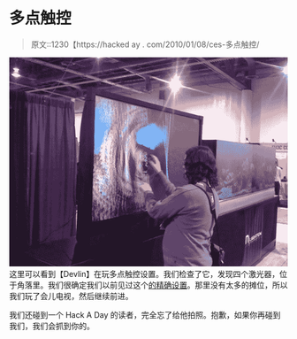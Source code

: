 # 多点触控

> 原文::1230【https://hacked ay . com/2010/01/08/ces-多点触控/

![](img/ad0f8778a670621d60f3802fbfb1c1a0.png)
这里可以看到【Devlin】在玩多点触控设置。我们检查了它，发现四个激光器，位于角落里。我们很确定我们以前见过这个[的精确设置](http://hackaday.com/2009/02/15/rear-projection-tv/)。那里没有太多的摊位，所以我们玩了会儿电视，然后继续前进。

我们还碰到一个 Hack A Day 的读者，完全忘了给他拍照。抱歉，如果你再碰到我们，我们会抓到你的。